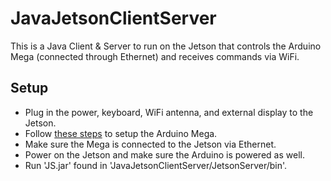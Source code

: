 # JavaJetsonClientServer

This is a Java Client & Server to run on the Jetson that controls the Arduino Mega (connected through Ethernet) and receives commands via WiFi.

## Setup
* Plug in the power, keyboard, WiFi antenna, and external display to the Jetson.
* Follow [these steps](https://github.com/JGBMichalski/MegaEthernet) to setup the Arduino Mega.
* Make sure the Mega is connected to the Jetson via Ethernet.
* Power on the Jetson and make sure the Arduino is powered as well.
* Run 'JS.jar' found in 'JavaJetsonClientServer/JetsonServer/bin'.
